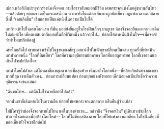 เปลวเพลิงสีเงินปะทุจากร่างน้องจิ้งจอก ลามไล่ราวกับหมอกมีชีวิต
เศษกระจกแห่งโลกคู่ขนานสั่นไหว—แล้วค่อยๆ หลอมรวมเป็นกระแสน้ำวน
ความจริงในแต่ละเส้นทางถูกบิดเบี้ยว กฎแห่งเวลาแตกสลาย
สิ่งที่ “เคยเกิดขึ้น” เริ่มกลายเป็นแค่หนึ่งในความเป็นไปได้

เขาก้าวเข้าไปในเศษโลกแรก
ที่นั่น บอสยังยิ้มอยู่ในโรงฝึกเล็กๆ บนภูเขา
น้องจิ้งจอกยืนมองจากเงามืด ไม่เอ่ยคำใด
เพียงแค่สบตากับบอสในอีกชีวิตหนึ่ง แล้วจากไป…
ปล่อยให้ภาพนั้นฝังในใจ—เพื่อจดจำว่าทำไมเขาถึงต้องสู้

เศษโลกถัดไป เขาทะลวงเข้าไปในฐานของศัตรู
เงาแห่งไฟในตัวเขาเปลี่ยนเป็นดาบ
ทุกครั้งที่ฟาดฟัน เขาทำลายหนึ่ง “โลกที่บิดเบี้ยว”
โลกที่ความอยุติธรรมปกครอง
โลกที่บอสถูกทรยศ
โลกที่เขาอ่อนแอเกินไปจะปกป้องใคร

เขาฆ่าโดยไม่ลังเล แต่ไม่หลงลืมเหตุผล
และเมื่อสุดท้าย เดินมาถึงโลกหนึ่ง—ที่คล้ายกับต้นทางของเขามากที่สุด
เขาเห็นตัวเอง… ก่อนการเปลี่ยนแปลง ก่อนทุกอย่างพังทลาย
เด็กน้อยคนนั้นยังเชื่อว่าความยุติธรรมจะชนะเสมอ

“ฉันขอโทษ… แต่ฉันไม่ใช่นายอีกต่อไปแล้ว”

จากนั้นเขาก็เดินหายไปในความมืด
ปล่อยให้เศษกระจกแตกสลาย กลืนคืนสู่ว่างเปล่า

ไม่มีใครรู้ว่าน้องจิ้งจอกหายไปไหน
แต่ในบางตำนาน… กล่าวถึง “จิ้งจอกเงิน” ผู้เดินทางข้ามโลก
ทำลายโชคชะตาเพื่อสร้างโลกใหม่—
โลกที่ไม่มีบอสต้องตาย
โลกที่ไฟแห่งความเกลียด ไม่ใช่สิ่งเดียวที่หล่อเลี้ยงหัวใจเขาอีกต่อไป